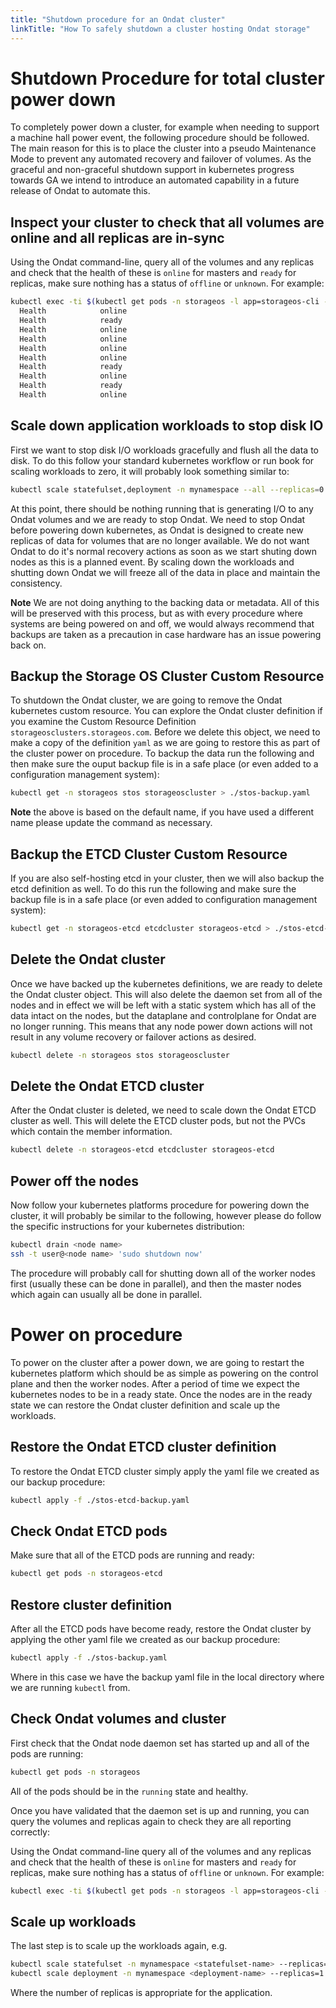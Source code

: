 ```yaml
---
title: "Shutdown procedure for an Ondat cluster"
linkTitle: "How To safely shutdown a cluster hosting Ondat storage"
---
```


# Shutdown Procedure for total cluster power down

To completely power down a cluster, for example when needing to support a machine hall power event, the following procedure should be followed. The main reason for this is to place the cluster into a pseudo Maintenance Mode to prevent any automated recovery and failover of volumes. As the graceful and non-graceful shutdown support in kubernetes progress towards GA we intend to introduce an automated capability in a future release of Ondat to automate this.

## Inspect your cluster to check that all volumes are online and all replicas are in-sync

Using the Ondat command-line, query all of the volumes and any replicas and check that the health of these is `online` for masters and `ready` for replicas, make sure nothing has a status of `offline` or `unknown`. For example:

```bash
kubectl exec -ti $(kubectl get pods -n storageos -l app=storageos-cli -o=jsonpath='{.items[0].metadata.name}') -n storageos -- storageos describe volume -A |grep Health
  Health            online                                                              
  Health            ready                                                               
  Health            online                                                              
  Health            online                                                              
  Health            online                                                              
  Health            online                                                              
  Health            ready                                                               
  Health            online                                                              
  Health            ready                                                               
  Health            online
```

## Scale down application workloads to stop disk IO

First we want to stop disk I/O workloads gracefully and flush all the data to disk. To do this follow your standard kubernetes workflow or run book for scaling workloads to zero, it will probably look something similar to:

```bash
kubectl scale statefulset,deployment -n mynamespace --all --replicas=0
```

At this point, there should be nothing running that is generating I/O to any Ondat volumes and we are ready to stop Ondat. We need to stop Ondat before powering down kubernetes, as Ondat is designed to create new replicas of data for volumes that are no longer available. We do not want Ondat to do it's normal recovery actions as soon as we start shuting down nodes as this is a planned event. By scaling down the workloads and shutting down Ondat we will freeze all of the data in place and maintain the consistency.

**Note** We are not doing anything to the backing data or metadata. All of this will be preserved with this process, but as with every procedure where systems are being powered on and off, we would always recommend that backups are taken as a precaution in case hardware has an issue powering back on.

## Backup the Storage OS Cluster Custom Resource

To shutdown the Ondat cluster, we are going to remove the Ondat kubernetes custom resource. You can explore the Ondat cluster definition if you examine the Custom Resource Definition `storageosclusters.storageos.com`. Before we delete this object, we need to make a copy of the definition `yaml` as we are going to restore this as part of the cluster power on procedure. To backup the data run the following and then make sure the ouput backup file is in a safe place (or even added to a configuration management system):

```bash
kubectl get -n storageos stos storageoscluster > ./stos-backup.yaml
```

**Note** the above is based  on the default name, if you have used a different name please update the command as necessary.

## Backup the ETCD Cluster Custom Resource

If you are also self-hosting etcd in your cluster, then we will also backup the etcd definition as well. To do this run the following and make sure the backup file is in a safe place (or even added to configuration management system):

```bash
kubectl get -n storageos-etcd etcdcluster storageos-etcd > ./stos-etcd-backup.yaml
```

## Delete the Ondat cluster

Once we have backed up the kubernetes definitions, we are ready to delete the Ondat cluster object. This will also delete the daemon set from all of the nodes and in effect we will be left with a static system which has all of the data intact on the nodes, but the dataplane and controlplane for Ondat are no longer running. This means that any node power down actions will not result in any volume recovery or failover actions as desired.

```bash
kubectl delete -n storageos stos storageoscluster
```

## Delete the Ondat ETCD cluster

After the Ondat cluster is deleted, we need to scale down the Ondat ETCD cluster as well. This will delete the ETCD cluster pods, but not the PVCs which contain the member information.

```bash
kubectl delete -n storageos-etcd etcdcluster storageos-etcd
```

## Power off the nodes

Now follow your kubernetes platforms procedure for powering down the cluster, it will probably be similar to the following, however please do follow the specific instructions for your kubernetes distribution:

```bash
kubectl drain <node name>
ssh -t user@<node name> 'sudo shutdown now'
```

The procedure will probably call for shutting down all of the worker nodes first (usually these can be done in parallel), and then the master nodes which again can usually all be done in parallel.

# Power on procedure

To power on the cluster after a power down, we are going to restart the kubernetes platform which should be as simple as powering on the control plane and then the worker nodes. After a period of time we expect the kubernetes nodes to be in a ready state. Once the nodes are in the ready state we can restore the Ondat cluster definition and scale up the workloads.

## Restore the Ondat ETCD cluster definition

To restore the Ondat ETCD cluster simply apply the yaml file we created as our backup procedure:

```bash
kubectl apply -f ./stos-etcd-backup.yaml
```

## Check Ondat ETCD pods

Make sure that all of the ETCD pods are running and ready:

```bash
kubectl get pods -n storageos-etcd
```

## Restore cluster definition

After all the ETCD pods have become ready, restore the Ondat cluster by applying the other yaml file we created as our backup procedure:

```bash
kubectl apply -f ./stos-backup.yaml
```

Where in this case we have the backup yaml file in the local directory where we are running `kubectl` from.

## Check Ondat volumes and cluster

First check that the Ondat node daemon set has started up and all of the pods are running:

```bash
kubectl get pods -n storageos
```

All of the pods should be in the `running` state and healthy.

Once you have validated that the daemon set is up and running, you can query the volumes and replicas again to check they are all reporting correctly:

Using the Ondat command-line query all of the volumes and any replicas and check that the health of these is `online` for masters and `ready` for replicas, make sure nothing has a status of `offline` or `unknown`. For example:

```bash
kubectl exec -ti $(kubectl get pods -n storageos -l app=storageos-cli -o=jsonpath='{.items[0].metadata.name}') -n storageos -- storageos describe volume -A |grep Health
```

## Scale up workloads

The last step is to scale up the workloads again, e.g.

```bash
kubectl scale statefulset -n mynamespace <statefulset-name> --replicas=1
kubectl scale deployment -n mynamespace <deployment-name> --replicas=1
```

Where the number of replicas is appropriate for the application.
